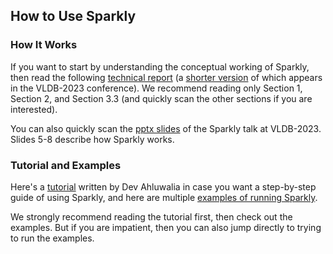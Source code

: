 ## How to Use Sparkly

### How It Works

If you want to start by understanding the conceptual working of Sparkly, then read the following [technical report](https://pages.cs.wisc.edu/~anhai/papers1/sparkly-tr22.pdf) (a [shorter version](https://pages.cs.wisc.edu/~anhai/papers1/sparkly-vldb2023.pdf) of which appears in the VLDB-2023 conference). We recommend reading only Section 1, Section 2, and Section 3.3 (and quickly scan the other sections if you are interested). 

You can also quickly scan the [pptx slides](https://pages.cs.wisc.edu/~anhai/papers1/sparkly-talk-vldb2023.pptx) of the Sparkly talk at VLDB-2023. Slides 5-8 describe how Sparkly works.

### Tutorial and Examples

Here's a [tutorial](https://pages.cs.wisc.edu/~anhai/papers1/sparkly-tutorial.pdf) written by Dev Ahluwalia in case you want a step-by-step guide of using Sparkly, and here are multiple [examples of running Sparkly](https://github.com/anhaidgroup/sparkly/tree/main/examples). 

We strongly recommend reading the tutorial first, then check out the examples. But if you are impatient, then you can also jump directly to trying to run the examples. 


